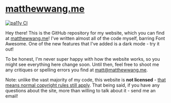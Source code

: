 # [matthewwang.me](https://matthewwang.me)

[![pa11y CI](https://github.com/mattxwang/matthewwang.me/actions/workflows/pa11yci.yml/badge.svg)](https://github.com/mattxwang/matthewwang.me/actions/workflows/pa11yci.yml)

Hey there! This is the GitHub repository for my website, which you can find at [matthewwang.me](https://matthewwang.me)! I've written almost all of the code myself, barring Font Awesome. One of the new features that I've added is a dark mode - try it out!

To be honest, I'm never super happy with how the website works, so you might see everything here change soon. Until then, feel free to shoot me any critiques or spelling errors you find at [matt@matthewwang.me](mailto:matt@matthewwang.me).

Note: unlike the vast majority of my code, this website is **not licensed** - [that means normal copyright rules still apply](https://docs.github.com/en/github/creating-cloning-and-archiving-repositories/licensing-a-repository#choosing-the-right-license). That being said, if you have any questions about the site, more than willing to talk about it - send me an email!
